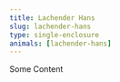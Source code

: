 ```yaml
---
title: Lachender Hans
slug: lachender-hans
type: single-enclosure
animals: [lachender-hans]
---
```

Some Content

